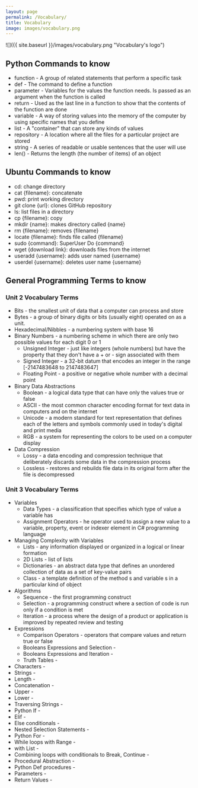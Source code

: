 ```yaml
---
layout: page
permalink: /Vocabulary/
title: Vocabulary
image: images/vocabulary.png
---
```

![]({{ site.baseurl }}/images/vocabulary.png "Vocabulary's logo")
## Python Commands to know

- function - A group of related statements that perform a specific task
- def - The command to define a function
- parameter - Variables for the values the function needs. Is passed as an argument when the function is called
- return - Used as the last line in a function to show that the contents of the function are done
- variable - A way of storing values into the memory of the computer by using specific names that you define
- list - A "container" that can store any kinds of values
- repository - A location where all the files for a particular project are stored
- string - A series of readable or usable sentences that the user will use
- len() - Returns the length (the number of items) of an object

## Ubuntu Commands to know

- cd: change directory
- cat {filename}: concatenate
- pwd: print working directory
- git clone {url}: clones GitHub repository
- ls: list files in a directory
- cp {filename}: copy
- mkdir {name}: makes directory called {name}
- rm {filename}: removes {filename}
- locate {filename}: finds file called {filename}
- sudo {command}: SuperUser Do {command}
- wget {download link}: downloads files from the internet
- useradd {username}: adds user named {username}
- userdel {username}: deletes user name {username}

## General Programming Terms to know
### Unit 2 Vocabulary Terms
- Bits - the smallest unit of data that a computer can process and store
- Bytes - a group of binary digits or bits (usually eight) operated on as a unit.
- Hexadecimal/Nibbles - a numbering system with base 16
- Binary Numbers -  a numbering scheme in which there are only two possible values for each digit 0 or 1
    - Unsigned Integer - just like integers (whole numbers) but have the property that they don't have a + or - sign associated with them
    - Signed Integer - a 32-bit datum that encodes an integer in the range [-2147483648 to 2147483647]
    - Floating Point - a positive or negative whole number with a decimal point
- Binary Data Abstractions
    - Boolean - a logical data type that can have only the values true or false
    - ASCII - the most common character encoding format for text data in computers and on the internet
    - Unicode - a modern standard for text representation that defines each of the letters and symbols commonly used in today's digital and print media
    - RGB - a system for representing the colors to be used on a computer display
- Data Compression
    - Lossy - a data encoding and compression technique that deliberately discards some data in the compression process
    - Lossless - restores and rebuilds file data in its original form after the file is decompressed

### Unit 3 Vocabulary Terms
- Variables
    - Data Types - a classification that specifies which type of value a variable has
    - Assignment Operators - he operator used to assign a new value to a variable, property, event or indexer element in C# programming language
- Managing Complexity with Variables
    - Lists - any information displayed or organized in a logical or linear formation
    - 2D Lists - list of lists
    - Dictionaries - an abstract data type that defines an unordered collection of data as a set of key-value pairs
    - Class - a template definition of the method s and variable s in a particular kind of object
- Algorithms
    - Sequence - the first programming construct
    - Selection - a programming construct where a section of code is run only if a condition is met
    - Iteration - a process where the design of a product or application is improved by repeated review and testing
- Expressions
    - Comparison Operators - operators that compare values and return true or false
    - Booleans Expressions and Selection - 
    - Booleans Expressions and Iteration - 
    - Truth Tables - 
- Characters - 
- Strings - 
- Length - 
- Concatenation - 
- Upper - 
- Lower - 
- Traversing Strings - 
- Python If - 
- Elif - 
- Else conditionals - 
- Nested Selection Statements - 
- Python For - 
- While loops with Range - 
- with List - 
- Combining loops with conditionals to Break, Continue - 
- Procedural Abstraction - 
- Python Def procedures - 
- Parameters - 
- Return Values - 